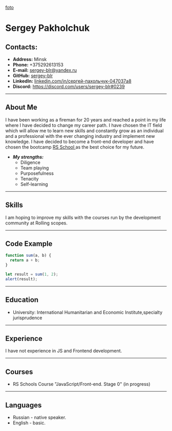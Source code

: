 [foto](foto.png)

# Sergey Pakholchuk

## Contacts:

- **Address:** Minsk
- **Phone:** +375292613153
- **E-mail:** sergey-blr@yandex.ru
- **GitHub:** [sergey-blr](https://github.com/sergey-blr)
- **LinkedIn:** [linkedin.com/in/сергей-пахольчук-047037a8](https://www.linkedin.com/in/%D1%81%D0%B5%D1%80%D0%B3%D0%B5%D0%B9-%D0%BF%D0%B0%D1%85%D0%BE%D0%BB%D1%8C%D1%87%D1%83%D0%BA-047037a8?lipi=urn%3Ali%3Apage%3Ad_flagship3_profile_view_base_contact_details%3BK2K6cQv7RByMKGzdljdGGA%3D%3D)
- **Discord:** https://discord.com/users/sergey-blr#0239

---

## About Me

I have been working as a fireman for 20 years and reached a point in my life where I have decided to change my career path. I have chosen the IT field which will allow me to learn new skills and constantly grow as an individual and a professional with the ever changing industry and implement new knowledge. I have decided to become a front-end developer and have chosen the bootcamp [RS School ](https://rs.school/) as the best choice for my future.

- **_My strengths:_**
  - Diligence
  - Team playing
  - Purposefulness
  - Tenacity
  - Self-learning

---

## Skills

I am hoping to improve my skills with the courses run by the development community at Rolling scopes.

---

## Code Example

```javascript
function sum(a, b) {
  return a + b;
}

let result = sum(1, 2);
alert(result);
```

---

## Education

- University: International Humanitarian and Economic Institute,specialty jurisprudence

---

## Experience

I have not experience in JS and Frontend development.

---

## Courses

- RS Schools Course "JavaScript/Front-end. Stage 0" (in progress)

---

## Languages

- Russian - native speaker.
- English - basic.
